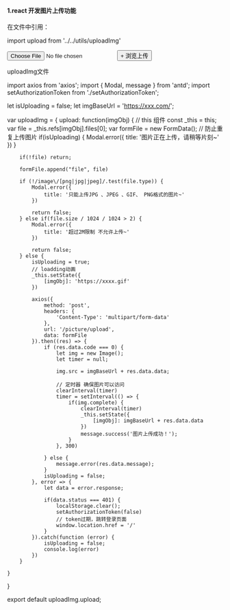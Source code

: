 #### 1.react 开发图片上传功能

在文件中引用：

  import upload from '../../utils/uploadImg'

  <div className="upload-wrap">
      <input className="file-btn" type='file' accept='image/*' ref="titlePic" onChange={upload.bind(this, 'titlePic')} />
      <input type="button" className="button bg-blue" id="image2" value="+ 浏览上传" />
  </div>
  
uploadImg文件

import axios from 'axios';
import { Modal, message } from 'antd';
import setAuthorizationToken from './setAuthorizationToken';

let isUploading = false;
let imgBaseUrl = 'https://xxx.com/';

var uploadImg = {
    upload: function(imgObj) {
        // this 组件
        const _this = this;
        var file = _this.refs[imgObj].files[0];
        var formFile = new FormData();
        // 防止重复上传图片
        if(isUploading) {
            Modal.error({
                title: '图片正在上传，请稍等片刻~'
            })
        }

        if(!file) return;

        formFile.append("file", file)

        if (!/image\/[png|jpg|jpeg]/.test(file.type)) {       
            Modal.error({
                title: '只能上传JPG 、JPEG 、GIF、 PNG格式的图片~'
            })

            return false;
        } else if(file.size / 1024 / 1024 > 2) {
            Modal.error({
                title: '超过2M限制 不允许上传~'
            })

            return false;
        } else {
            isUploading = true;
            // loadding动画
            _this.setState({
                [imgObj]: 'https://xxxx.gif'
            })

            axios({
                method: 'post',
                headers: {
                    'Content-Type': 'multipart/form-data'
                },
                url: '/picture/upload',
                data: formFile
            }).then((res) => {
                if (res.data.code === 0) {
                    let img = new Image();
                    let timer = null;
                    
                    img.src = imgBaseUrl + res.data.data;

                    // 定时器 确保图片可以访问
                    clearInterval(timer)
                    timer = setInterval(() => {
                        if(img.complete) {
                            clearInterval(timer)
                            _this.setState({
                                [imgObj]: imgBaseUrl + res.data.data
                            })
                            message.success('图片上传成功！');
                        }
                    }, 300)                  

                } else {
                    message.error(res.data.message);
                }
                isUploading = false;
            }, error => {
                let data = error.response;
    
                if(data.status === 401) {
                    localStorage.clear();
                    setAuthorizationToken(false)
                    // token过期，跳转登录页面
                    window.location.href = '/'
                }
            }).catch(function (error) {
                isUploading = false;
                console.log(error)
            })
        }

    }
}

export default uploadImg.upload;
